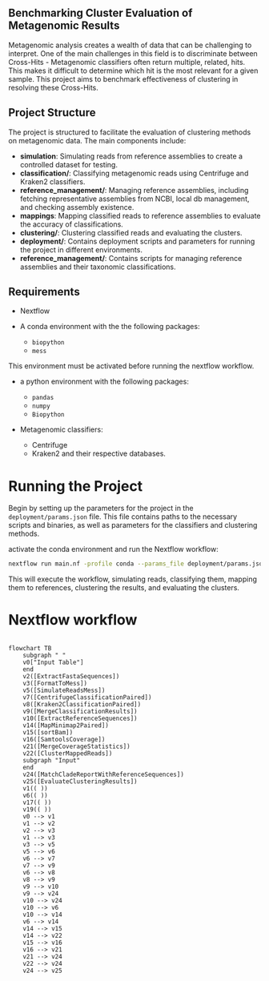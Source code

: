 ## Benchmarking Cluster Evaluation of Metagenomic Results

Metagenomic analysis creates a wealth of data that can be challenging to interpret. One of the main challenges in this field is to discriminate between Cross-Hits - Metagenomic classifiers often return multiple, related, hits. This makes it difficult to determine which hit is the most relevant for a given sample. This project aims to benchmark effectiveness of clustering in resolving these Cross-Hits.

## Project Structure

The project is structured to facilitate the evaluation of clustering methods on metagenomic data. The main components include:

- **simulation**: Simulating reads from reference assemblies to create a controlled dataset for testing.
- **classification/**: Classifying metagenomic reads using Centrifuge and Kraken2 classifiers.
- **reference_management/**: Managing reference assemblies, including fetching representative assemblies from NCBI, local db management, and checking assembly existence.
- **mappings**: Mapping classified reads to reference assemblies to evaluate the accuracy of classifications.
- **clustering/**: Clustering classified reads and evaluating the clusters.
- **deployment/**: Contains deployment scripts and parameters for running the project in different environments.
- **reference_management/**: Contains scripts for managing reference assemblies and their taxonomic classifications.

## Requirements

- Nextflow

- A conda environment with the the following packages:
  - `biopython`
  - `mess`

This environment must be activated before running the nextflow workflow.

- a python environment with the following packages:

  - `pandas`
  - `numpy`
  - `Biopython`

- Metagenomic classifiers:
  - Centrifuge
  - Kraken2
    and their respective databases.

# Running the Project

Begin by setting up the parameters for the project in the `deployment/params.json` file. This file contains paths to the necessary scripts and binaries, as well as parameters for the classifiers and clustering methods.

activate the conda environment and run the Nextflow workflow:

```bash
nextflow run main.nf -profile conda --params_file deployment/params.json
```

This will execute the workflow, simulating reads, classifying them, mapping them to references, clustering the results, and evaluating the clusters.

# Nextflow workflow

```mermaid

flowchart TB
    subgraph " "
    v0["Input Table"]
    end
    v2([ExtractFastaSequences])
    v3([FormatToMess])
    v5([SimulateReadsMess])
    v7([CentrifugeClassificationPaired])
    v8([Kraken2ClassificationPaired])
    v9([MergeClassificationResults])
    v10([ExtractReferenceSequences])
    v14([MapMinimap2Paired])
    v15([sortBam])
    v16([SamtoolsCoverage])
    v21([MergeCoverageStatistics])
    v22([ClusterMappedReads])
    subgraph "Input"
    end
    v24([MatchCladeReportWithReferenceSequences])
    v25([EvaluateClusteringResults])
    v1(( ))
    v6(( ))
    v17(( ))
    v19(( ))
    v0 --> v1
    v1 --> v2
    v2 --> v3
    v1 --> v3
    v3 --> v5
    v5 --> v6
    v6 --> v7
    v7 --> v9
    v6 --> v8
    v8 --> v9
    v9 --> v10
    v9 --> v24
    v10 --> v24
    v10 --> v6
    v10 --> v14
    v6 --> v14
    v14 --> v15
    v14 --> v22
    v15 --> v16
    v16 --> v21
    v21 --> v24
    v22 --> v24
    v24 --> v25
```
